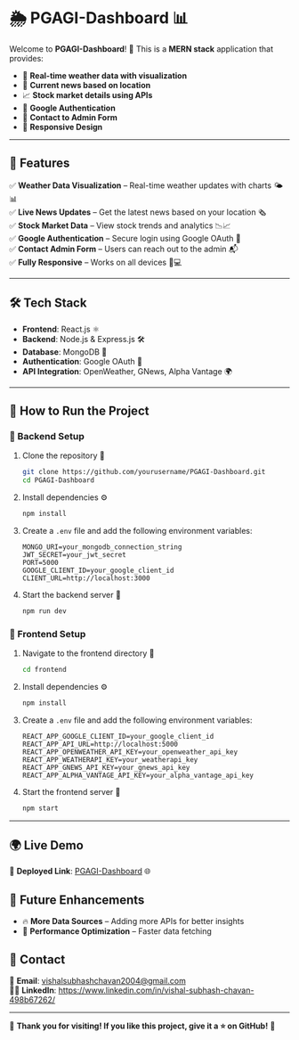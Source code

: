 # 🌦️ PGAGI-Dashboard 📊

Welcome to **PGAGI-Dashboard**! 🚀 This is a **MERN stack** application that provides:
- 📍 **Real-time weather data with visualization**
- 📰 **Current news based on location**
- 📈 **Stock market details using APIs**
- 🔐 **Google Authentication**
- 📩 **Contact to Admin Form**
- 📱 **Responsive Design**

---

## 🚀 Features
✅ **Weather Data Visualization** – Real-time weather updates with charts 🌤️📊  
✅ **Live News Updates** – Get the latest news based on your location 🗞️  
✅ **Stock Market Data** – View stock trends and analytics 📉📈  
✅ **Google Authentication** – Secure login using Google OAuth 🔑  
✅ **Contact Admin Form** – Users can reach out to the admin 📬  
✅ **Fully Responsive** – Works on all devices 📱💻  

---

## 🛠️ Tech Stack
- **Frontend**: React.js ⚛️
- **Backend**: Node.js & Express.js 🛠️
- **Database**: MongoDB 🍃
- **Authentication**: Google OAuth 🔐
- **API Integration**: OpenWeather, GNews, Alpha Vantage 🌍

---

## 🎯 How to Run the Project

### 🔹 Backend Setup
1. Clone the repository 📂
   ```sh
   git clone https://github.com/yourusername/PGAGI-Dashboard.git
   cd PGAGI-Dashboard
   ```
2. Install dependencies ⚙️
   ```sh
   npm install
   ```
3. Create a `.env` file and add the following environment variables:
   ```env
   MONGO_URI=your_mongodb_connection_string
   JWT_SECRET=your_jwt_secret
   PORT=5000
   GOOGLE_CLIENT_ID=your_google_client_id
   CLIENT_URL=http://localhost:3000
   ```
4. Start the backend server 🚀
   ```sh
   npm run dev
   ```

### 🔹 Frontend Setup
1. Navigate to the frontend directory 📂
   ```sh
   cd frontend
   ```
2. Install dependencies ⚙️
   ```sh
   npm install
   ```
3. Create a `.env` file and add the following environment variables:
   ```env
   REACT_APP_GOOGLE_CLIENT_ID=your_google_client_id
   REACT_APP_API_URL=http://localhost:5000
   REACT_APP_OPENWEATHER_API_KEY=your_openweather_api_key
   REACT_APP_WEATHERAPI_KEY=your_weatherapi_key
   REACT_APP_GNEWS_API_KEY=your_gnews_api_key
   REACT_APP_ALPHA_VANTAGE_API_KEY=your_alpha_vantage_api_key
   ```
4. Start the frontend server 🚀
   ```sh
   npm start
   ```

---

## 🌍 Live Demo
🔗 **Deployed Link**: [PGAGI-Dashboard](https://pgagi-frontend.onrender.com) 🌐


## 📝 Future Enhancements
- 🔥 **More Data Sources** – Adding more APIs for better insights
- 🚀 **Performance Optimization** – Faster data fetching


## 🤝 Contact
📧 **Email**: vishalsubhashchavan2004@gmail.com  
👨‍💻 **LinkedIn**: https://www.linkedin.com/in/vishal-subhash-chavan-498b67262/

---

🎉 **Thank you for visiting! If you like this project, give it a ⭐ on GitHub!** 🚀
